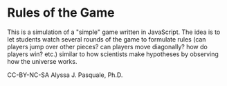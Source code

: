 # Rules of the Game

This is a simulation of a "simple" game written in JavaScript. The idea is to let students watch several rounds of the game to formulate rules (can players jump over other pieces? can players move diagonally? how do players win? etc.) similar to how scientists make hypotheses by observing how the universe works.

CC-BY-NC-SA Alyssa J. Pasquale, Ph.D.
